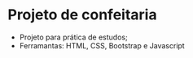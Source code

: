 # Projeto de confeitaria
 - Projeto para prática de estudos; 
 - Ferramantas: HTML, CSS, Bootstrap e Javascript